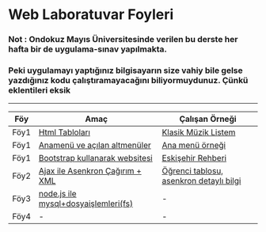 # Web Laboratuvar Foyleri 

### Not : Ondokuz Mayıs Üniversitesinde verilen bu derste her hafta bir de uygulama-sınav yapılmakta. 

### Peki uygulamayı yaptığınız bilgisayarın size vahiy bile gelse yazdığınız kodu çalıştıramayacağını biliyormuydunuz. Çünkü eklentileri eksik

--- 

|Föy | Amaç | Çalışan Örneği |  
|-|-|-|
|Föy1 | [Html Tabloları ](https://github.com/Pilestin/Web_Lab/tree/master/Foy1/Soru1) | [Klasik Müzik Listem](https://pilestin.github.io/Web_Lab/Foy1/Soru1/index.html ) | 
|Föy1 | [Anamenü ve açılan altmenüler](https://github.com/Pilestin/Web_Lab/tree/master/Foy1/Soru2) | [Ana menü örneği](https://pilestin.github.io/Web_Lab/Foy1/Soru2/index.html  ) | 
|Föy1 | [Bootstrap kullanarak websitesi](https://github.com/Pilestin/Web_Lab/tree/master/Foy1/Soru3) | [Eskişehir Rehberi](https://pilestin.github.io/Web_Lab/Foy1/Soru3/index.html ) | 
|Föy2 | [Ajax ile Asenkron Çağırım + XML](https://github.com/Pilestin/Web_Lab/tree/master/Foy2) | [Öğrenci tablosu, asenkron detaylı bilgi](https://pilestin.github.io/Web_Lab/Foy2/index.html) | 
|Föy3 | [node.js ile mysql+dosyaişlemleri(fs)](https://github.com/Pilestin/Web_Lab/tree/master/Foy3) | - | 
|Föy4 | - | - | 


